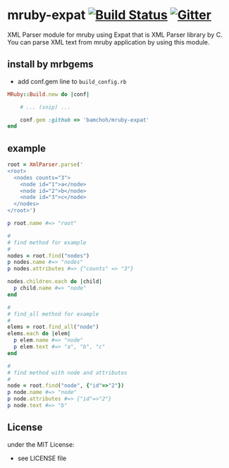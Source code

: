 # mruby-expat   [![Build Status](https://travis-ci.org/bamchoh/mruby-expat.png?branch=master)](https://travis-ci.org/bamchoh/mruby-expat) [![Gitter](https://badges.gitter.im/bamchoh/mruby-expat.svg)](https://gitter.im/bamchoh/mruby-expat?utm_source=badge&utm_medium=badge&utm_campaign=pr-badge)
XML Parser module for mruby using Expat that is XML Parser library by C. You can parse XML text from mruby application by using this module.

## install by mrbgems
- add conf.gem line to `build_config.rb`

```ruby
MRuby::Build.new do |conf|

    # ... (snip) ...

    conf.gem :github => 'bamchoh/mruby-expat'
end
```
## example
```ruby
root = XmlParser.parse('
<root>
  <nodes counts="3">
    <node id="1">a</node>
    <node id="2">b</node>
    <node id="3">c</node>
  </nodes>
</root>')

p root.name #=> "root"

#
# find method for example
#
nodes = root.find("nodes")
p nodes.name #=> "nodes"
p nodes.attributes #=> {"counts" => "3"}

nodes.children.each do |child|
  p child.name #=> "node"
end

#
# find_all method for example
#
elems = root.find_all("node")
elems.each do |elem|
  p elem.name #=> "node"
  p elem.text #=> "a", "b", "c"
end

#
# find method with node and attributes
#
node = root.find("node", {"id"=>"2"})
p node.name #=> "node"
p node.attributes #=> {"id"=>"2"}
p node.text #=> "b"
```

## License
under the MIT License:
- see LICENSE file
